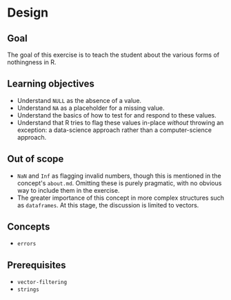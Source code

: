 # Design

## Goal

The goal of this exercise is to teach the student about the various forms of nothingness in R.

## Learning objectives

- Understand `NULL` as the absence of a value.
- Understand `NA` as a placeholder for a missing value.
- Understand the basics of how to test for and respond to these values.
- Understand that R tries to flag these values in-place *without* throwing an exception: a data-science approach rather than a computer-science approach.

## Out of scope

- `NaN` and `Inf` as flagging invalid numbers, though this is mentioned in the concept's `about.md`. Omitting these is purely pragmatic, with no obvious way to include them in the exercise.
- The greater importance of this concept in more complex structures such as `dataframes`. At this stage, the discussion is limited to vectors.

## Concepts

- `errors`

## Prerequisites

- `vector-filtering`
- `strings`
